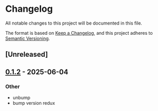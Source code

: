 # Changelog

All notable changes to this project will be documented in this file.

The format is based on [Keep a Changelog](https://keepachangelog.com/en/1.0.0/),
and this project adheres to [Semantic Versioning](https://semver.org/spec/v2.0.0.html).

## [Unreleased]

## [0.1.2](https://github.com/kennelbait/sampleappofdoom/compare/v0.1.1...v0.1.2) - 2025-06-04

### Other

- unbump
- bump version redux
